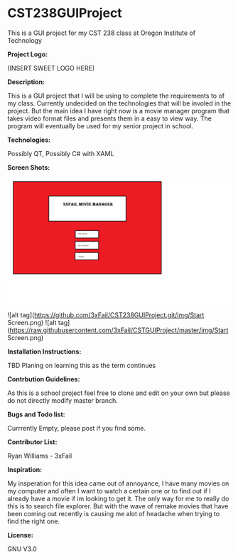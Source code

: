 # CST238GUIProject
This is a GUI project for my CST 238 class at Oregon Institute of Technology 

<b>Project Logo:</b>

(INSERT SWEET LOGO HERE)

<b>Description:</b>

This is a GUI project that I will be using to complete the requirements to of my class. Currently undecided on the technologies that will be involed in the project. But the main idea I have right now is a movie manager program that takes video format files and presents them in a easy to view way. The program will eventually be used for my senior project in school. 

<b>Technologies:</b>

Possibly QT, Possibly C# with XAML

<b>Screen Shots:</b>

![Alt text](img/Start_Screen.png?raw=true "Title")

![alt tag](https://github.com/3xFail/CST238GUIProject.git/img/Start Screen.png)
![alt tag](https://raw.githubusercontent.com/3xFail/CSTGUIProject/master/img/Start Screen.png)

<b>Installation Instructions:</b>

TBD Planing on learning this as the term continues 

<b>Contrbution Guidelines:</b>

As this is a school project feel free to clone and edit on your own but please do not directly modify master branch.

<b>Bugs and Todo list:</b>

Currrently Empty, please post if you find some.

<b>Contributor List:</b>

Ryan Williams - 3xFail

<b>Inspiration:</b>

My insperation for this idea came out of annoyance, I have many movies on my computer and often I want to watch a certain one or to find out if I already have a movie if im looking to get it. The only way for me to really do this is to search file explorer. But with the wave of remake movies that have been coming out recently is causing me alot of headache when trying to find the right one. 

<b>License:</b>

GNU V3.0

